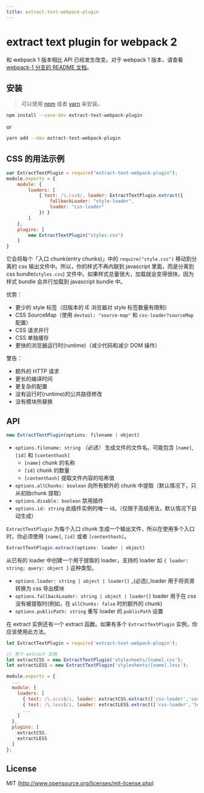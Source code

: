 ```yaml
---
title: extract-text-webpack-plugin
---
```


# extract text plugin for webpack 2

和 webpack 1 版本相比 API 已经发生改变。对于 webpack 1 版本，请查看 [webpack-1 分支的 README 文档](https://github.com/webpack/extract-text-webpack-plugin/blob/webpack-1/README.md)。

## 安装

> 可以使用 [npm](https://nodejs.org/en/) 或者 [yarn](https://yarnpkg.com/) 来安装。

```sh
npm install --save-dev extract-text-webpack-plugin
```
or
```sh
yarn add --dev extract-text-webpack-plugin
```

## CSS 的用法示例

``` javascript
var ExtractTextPlugin = require("extract-text-webpack-plugin");
module.exports = {
	module: {
		loaders: [
			{ test: /\.css$/, loader: ExtractTextPlugin.extract({
				fallbackLoader: "style-loader",
				loader: "css-loader"
			}) }
		]
	},
	plugins: [
		new ExtractTextPlugin("styles.css")
	]
}
```

它会将每个「入口 chunk(entry chunks)」中的 `require("style.css")` 移动到分离的 css 输出文件中。所以，你的样式不再内联到 javascript 里面，而是分离到 css bundle(`styles.css`) 文件中。如果样式总量很大，加载就会变得很快，因为样式 bundle 会并行加载到 javascript bundle 中。

优势：

* 更少的 style 标签（旧版本的 IE 浏览器对 style 标签数量有限制）
* CSS SourceMap（使用 `devtool: "source-map"` 和 `css-loader?sourceMap` 配置）
* CSS 请求并行
* CSS 单独缓存
* 更快的浏览器运行时(runtime)（减少代码和减少 DOM 操作）

警告：

* 额外的 HTTP 请求
* 更长的编译时间
* 更复杂的配置
* 没有运行时(runtime)的公共路径修改
* 没有模块热替换

## API

``` javascript
new ExtractTextPlugin(options: filename | object)
```

* `options.filename: string` _（必选）_ 生成文件的文件名。可能包含 `[name]`, `[id]` 和 `[contenthash]`
  * `[name]` chunk 的名称
  * `[id]` chunk 的数量 
  * `[contenthash]` 提取文件内容的哈希值
* `options.allChunks: boolean` 向所有额外的 chunk 中提取（默认情况下，只从初始chunk 提取）
* `options.disable: boolean` 禁用插件
* `options.id: string` 此插件实例的唯一 id。（仅限于高级用法，默认情况下自动生成）

`ExtractTextPlugin` 为每个入口 chunk 生成一个输出文件，所以在使用多个入口时，你必须使用 `[name]`, `[id]` 或者 `[contenthash]`。

``` javascript
ExtractTextPlugin.extract(options: loader | object)
```

从已有的 loader 中创建一个用于提取的 loader，支持的 loader 如 `{ loader: string; query: object }` 这种类型。

* `options.loader: string | object | loader[]` _(必选)_loader 用于将资源转换为 css 导出模块
* `options.fallbackLoader: string | object | loader[]` loader 用于在 css 没有被提取时(例如，在 `allChunks: false` 时的额外的 chunk)
* `options.publicPath: string` 重写 loader 的 `publicPath` 设置

在 extract 实例还有一个 extract 函数。如果有多个 `ExtractTextPlugin` 实例，你应该使用此方法。

```javascript
let ExtractTextPlugin = require('extract-text-webpack-plugin');

// 多个 extract 实例
let extractCSS = new ExtractTextPlugin('stylesheets/[name].css');
let extractLESS = new ExtractTextPlugin('stylesheets/[name].less');

module.exports = {
  ...
  module: {
    loaders: [
      { test: /\.scss$/i, loader: extractCSS.extract(['css-loader','sass-loader']) },
      { test: /\.less$/i, loader: extractLESS.extract(['css-loader','less-loader']) },
      ...
    ]
  },
  plugins: [
    extractCSS,
    extractLESS
  ]
};
```

## License

MIT (http://www.opensource.org/licenses/mit-license.php)
